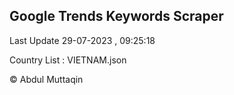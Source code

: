 

## Google Trends Keywords Scraper 
 
Last Update 29-07-2023 , 09:25:18

Country List :
VIETNAM.json



© Abdul Muttaqin 
